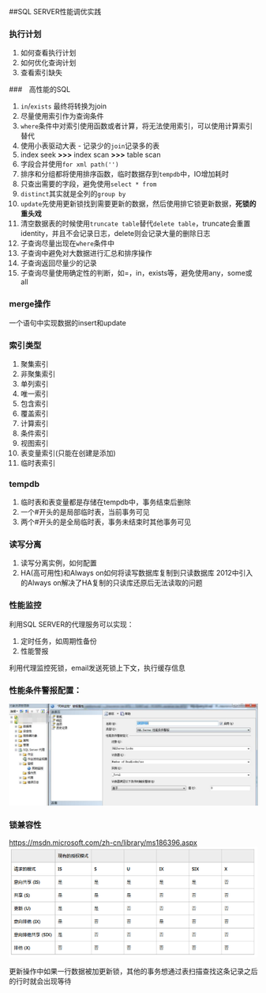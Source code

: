 ##SQL SERVER性能调优实践

### 执行计划
1. 如何查看执行计划
1. 如何优化查询计划
1. 查看索引缺失

###　高性能的SQL
1. `in`/`exists` 最终将转换为join
1. 尽量使用索引作为查询条件
1. `where`条件中对索引使用函数或者计算，将无法使用索引，可以使用计算索引替代
1. 使用小表驱动大表 - 记录少的`join`记录多的表
1. index seek **>>>** index scan **>>>** table scan
1. 字段合并使用`for xml path('')`
1. 排序和分组都将使用排序函数，临时数据存到`tempdb`中，IO增加耗时
1. 只查出需要的字段，避免使用`select * from`
1. `distinct`其实就是全列的`group by`
1. `update`先使用更新锁找到需要更新的数据，然后使用排它锁更新数据，**死锁的重头戏**
1. 清空数据表的时候使用`truncate table`替代`delete table`，truncate会重置identity，并且不会记录日志，delete则会记录大量的删除日志
1. 子查询尽量出现在`where`条件中
1. 子查询中避免对大数据进行汇总和排序操作
1. 子查询返回尽量少的记录
1. 子查询尽量使用确定性的判断，如=，in，exists等，避免使用any，some或all

### merge操作
一个语句中实现数据的insert和update

### 索引类型
1. 聚集索引
1. 非聚集索引
1. 单列索引
1. 唯一索引
1. 包含索引
1. 覆盖索引
1. 计算索引
1. 条件索引
1. 视图索引
1. 表变量索引(只能在创建是添加)
1. 临时表索引

### tempdb
1. 临时表和表变量都是存储在tempdb中，事务结束后删除
1. 一个\#开头的是局部临时表，当前事务可见
1. 两个\#开头的是全局临时表，事务未结束时其他事务可见

### 读写分离
1. 读写分离实例，如何配置
1. HA(高可用性)和Always on如何将读写数据库复制到只读数据库
   2012中引入的Always on解决了HA复制的只读库还原后无法读取的问题

### 性能监控
利用SQL SERVER的代理服务可以实现：

1. 定时任务，如周期性备份
1. 性能警报

利用代理监控死锁，email发送死锁上下文，执行缓存信息

### 性能条件警报配置：
<img src="img/sqlserverperformance.jpg" alt="">

### 锁兼容性
https://msdn.microsoft.com/zh-cn/library/ms186396.aspx
<img src="img/locks.png" alt="">

更新操作中如果一行数据被加更新锁，其他的事务想通过表扫描查找这条记录之后的行时就会出现等待